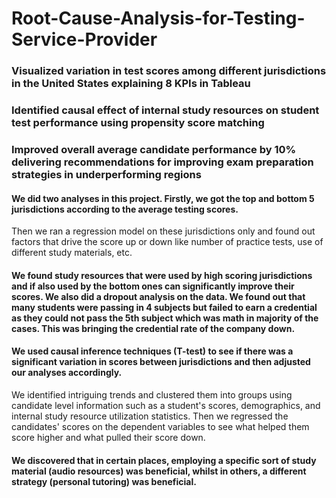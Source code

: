 # Root-Cause-Analysis-for-Testing-Service-Provider


### Visualized variation in test scores among different jurisdictions in the United States explaining 8 KPIs in Tableau 

### Identified causal effect of internal study resources on student test performance using propensity score matching

### Improved overall average candidate performance by 10% delivering recommendations for improving exam preparation strategies in underperforming regions

#### We did two analyses in this project. Firstly, we got the top and bottom 5 jurisdictions according to the average testing scores.
Then we ran a regression model on these jurisdictions only and found out factors that drive the score up or down like number of practice tests, use of different study materials, etc. 

#### We found study resources that were used by high scoring jurisdictions and if also used by the bottom ones can significantly improve their scores. We also did a dropout analysis on the data. We found out that many students were passing in 4 subjects but failed to earn a credential as they could not pass the 5th subject which was math in majority of the cases. This was bringing the credential rate of the company down.


#### We used causal inference techniques (T-test) to see if there was a significant variation in scores between jurisdictions and then adjusted our analyses accordingly.
We identified intriguing trends and clustered them into groups using candidate level information such as a student's scores, demographics, and internal study resource utilization statistics. Then we regressed the candidates' scores on the dependent variables to see what helped them score higher and what pulled their score down.

#### We discovered that in certain places, employing a specific sort of study material (audio resources) was beneficial, whilst in others, a different strategy (personal tutoring) was beneficial.
